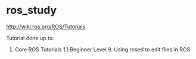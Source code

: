 # ros_study

http://wiki.ros.org/ROS/Tutorials

Tutorial done up to:
1. Core ROS Tutorials
    1.1 Beginner Level
        9. Using rosed to edit files in ROS
